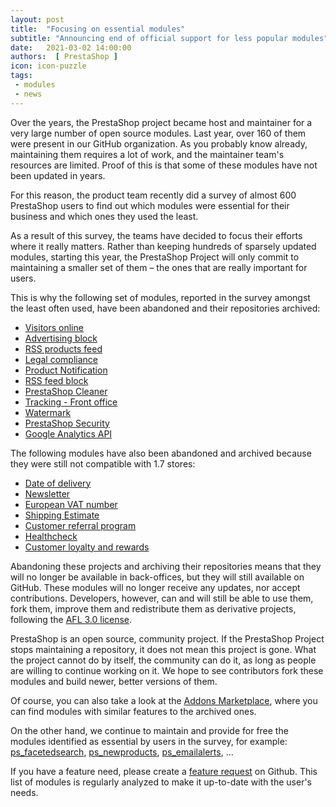 ```yaml
---
layout: post
title:  "Focusing on essential modules"
subtitle: "Announcing end of official support for less popular modules"
date:   2021-03-02 14:00:00
authors:  [ PrestaShop ]
icon: icon-puzzle
tags: 
 - modules
 - news
---
```


Over the years, the PrestaShop project became host and maintainer for a very large number of open source modules. Last year, over 160 of them were present in our GitHub organization. As you probably know already, maintaining them requires a lot of work, and the maintainer team's resources are limited. Proof of this is that some of these modules have not been updated in years.

For this reason, the product team recently did a survey of almost 600 PrestaShop users to find out which modules were essential for their business and which ones they used the least.

As a result of this survey, the teams have decided to focus their efforts where it really matters. Rather than keeping hundreds of sparsely updated modules, starting this year, the PrestaShop Project will only commit to maintaining a smaller set of them – the ones that are really important for users.

This is why the following set of modules, reported in the survey amongst the least often used, have been abandoned and their repositories archived: 

- [Visitors online](https://github.com/PrestaShop/statslive) 
- [Advertising block](https://github.com/PrestaShop/ps_advertising)
- [RSS products feed](https://github.com/PrestaShop/ps_feeder)
- [Legal compliance](https://github.com/PrestaShop/ps_legalcompliance)
- [Product Notification](https://github.com/PrestaShop/ps_productinfo)
- [RSS feed block](https://github.com/PrestaShop/ps_rssfeed)
- [PrestaShop Cleaner](https://github.com/PrestaShop/pscleaner)
- [Tracking - Front office](https://github.com/PrestaShop/trackingfront)
- [Watermark](https://github.com/PrestaShop/watermark)
- [PrestaShop Security](https://github.com/PrestaShop/prestafraud)
- [Google Analytics API](https://github.com/PrestaShop/gapi)

The following modules have also been abandoned and archived because they were still not compatible with 1.7 stores: 

- [Date of delivery](https://github.com/PrestaShop/dateofdelivery)
- [Newsletter](https://github.com/PrestaShop/newsletter)
- [European VAT number](https://github.com/PrestaShop/vatnumber)
- [Shipping Estimate](https://github.com/PrestaShop/ps_carriercomparison)
- [Customer referral program](https://github.com/PrestaShop/referralprogram)
- [Healthcheck](https://github.com/PrestaShop/ps_healthcheck)
- [Customer loyalty and rewards](https://github.com/PrestaShop/loyalty)

Abandoning these projects and archiving their repositories means that they will no longer be available in back-offices, but they will still available on GitHub. These modules will no longer receive any updates, nor accept contributions. Developers, however, can and will still be able to use them, fork them, improve them and redistribute them as derivative projects, following the [AFL 3.0 license](https://opensource.org/licenses/AFL-3.0).

PrestaShop is an open source, community project. If the PrestaShop Project stops maintaining a repository, it does not mean this project is gone. What the project cannot do by itself, the community can do it, as long as people are willing to continue working on it. We hope to see contributors fork these modules and build newer, better versions of them.

Of course, you can also take a look at the [Addons Marketplace](https://addons.prestashop.com/), where you can find modules with similar features to the archived ones.

On the other hand, we continue to maintain and provide for free the modules identified as essential by users in the survey, for example: [ps_facetedsearch](https://github.com/PrestaShop/ps_facetedsearch), [ps_newproducts](https://github.com/PrestaShop/ps_newproducts), [ps_emailalerts](https://github.com/PrestaShop/ps_emailalerts), ...

If you have a feature need, please create a [feature request](https://github.com/PrestaShop/PrestaShop/issues/new?assignees=&labels=&template=2_feature_request.md) on Github.
This list of modules is regularly analyzed to make it up-to-date with the user's needs.
